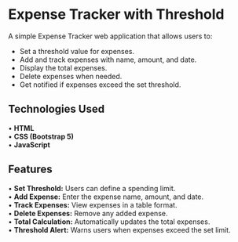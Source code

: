 # Expense Tracker with Threshold  

A simple Expense Tracker web application that allows users to:  
- Set a threshold value for expenses.  
- Add and track expenses with name, amount, and date.  
- Display the total expenses.  
- Delete expenses when needed.  
- Get notified if expenses exceed the set threshold.  

## Technologies Used  
• **HTML**  
• **CSS (Bootstrap 5)**  
• **JavaScript**  

##  Features  
• **Set Threshold:** Users can define a spending limit.  
• **Add Expense:** Enter the expense name, amount, and date.  
• **Track Expenses:** View expenses in a table format.  
• **Delete Expenses:** Remove any added expense.  
• **Total Calculation:** Automatically updates the total expenses.  
• **Threshold Alert:** Warns users when expenses exceed the set limit.  
